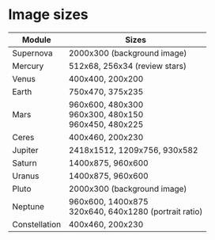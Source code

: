 # Image sizes

|     Module    |                            Sizes                             |
|---------------|--------------------------------------------------------------|
| Supernova     | 2000x300 (background image)                                  |
| Mercury       | 512x68, 256x34 (review stars)                                |
| Venus         | 400x400, 200x200                                             |
| Earth         | 750x470, 375x235                                             |
| Mars          | 960x600, 480x300 <br> 960x300, 480x150 <br> 960x450, 480x225 |
| Ceres         | 400x460, 200x230                                             |
| Jupiter       | 2418x1512, 1209x756, 930x582                                 |
| Saturn        | 1400x875, 960x600                                            |
| Uranus        | 1400x875, 960x600                                            |
| Pluto         | 2000x300 (background image)                                  |
| Neptune       | 960x600, 1400x875 <br> 320x640, 640x1280 (portrait ratio)    |
| Constellation | 400x460, 200x230                                             |
